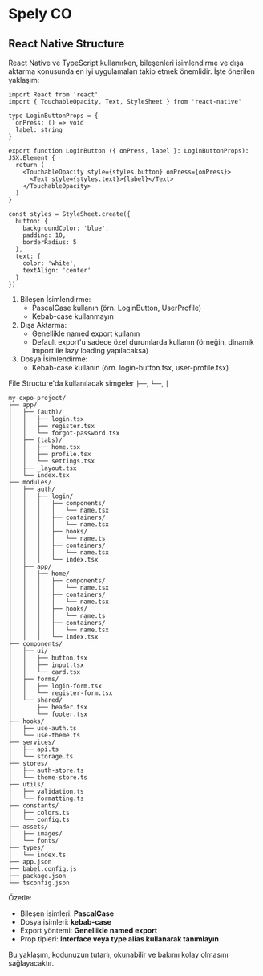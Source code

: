 
# Spely CO

## React Native Structure

React Native ve TypeScript kullanırken, bileşenleri isimlendirme ve dışa aktarma konusunda en iyi uygulamaları takip etmek önemlidir. İşte önerilen yaklaşım:

```tsx
import React from 'react'
import { TouchableOpacity, Text, StyleSheet } from 'react-native'

type LoginButtonProps = {
  onPress: () => void
  label: string
}

export function LoginButton ({ onPress, label }: LoginButtonProps): JSX.Element {
  return (
    <TouchableOpacity style={styles.button} onPress={onPress}>
      <Text style={styles.text}>{label}</Text>
    </TouchableOpacity>
  )
}

const styles = StyleSheet.create({
  button: {
    backgroundColor: 'blue',
    padding: 10,
    borderRadius: 5
  },
  text: {
    color: 'white',
    textAlign: 'center'
  }
})
```

 1. Bileşen İsimlendirme:
	 - PascalCase kullanın (örn. LoginButton, UserProfile)
	 - Kebab-case kullanmayın
 2. Dışa Aktarma:
	 - Genellikle named export kullanın
	 - Default export'u sadece özel durumlarda kullanın (örneğin, dinamik import ile lazy loading yapılacaksa)
 3. Dosya İsimlendirme:
	 - Kebab-case kullanın (örn. login-button.tsx, user-profile.tsx)

File Structure'da kullanılacak simgeler `├──`, `└──`, `│`

```
my-expo-project/
├── app/
│   ├── (auth)/
│   │   ├── login.tsx
│   │   ├── register.tsx
│   │   └── forgot-password.tsx
│   ├── (tabs)/
│   │   ├── home.tsx
│   │   ├── profile.tsx
│   │   └── settings.tsx
│   ├── _layout.tsx
│   └── index.tsx
├── modules/
│   ├── auth/
│   │   ├── login/
│   │   │   ├── components/
│   │   │   │   └── name.tsx
│   │   │   ├── containers/
│   │   │   │   └── name.tsx
│   │   │   ├── hooks/
│   │   │   │   └── name.ts
│   │   │   ├── containers/
│   │   │   │   └── name.tsx
│   │   │   └── index.tsx
│   ├── app/
│   │   ├── home/
│   │   │   ├── components/
│   │   │   │   └── name.tsx
│   │   │   ├── containers/
│   │   │   │   └── name.tsx
│   │   │   ├── hooks/
│   │   │   │   └── name.ts
│   │   │   ├── containers/
│   │   │   │   └── name.tsx
│   │   │   └── index.tsx
├── components/
│   ├── ui/
│   │   ├── button.tsx
│   │   ├── input.tsx
│   │   └── card.tsx
│   ├── forms/
│   │   ├── login-form.tsx
│   │   └── register-form.tsx
│   └── shared/
│       ├── header.tsx
│       └── footer.tsx
├── hooks/
│   ├── use-auth.ts
│   └── use-theme.ts
├── services/
│   ├── api.ts
│   └── storage.ts
├── stores/
│   ├── auth-store.ts
│   └── theme-store.ts
├── utils/
│   ├── validation.ts
│   └── formatting.ts
├── constants/
│   ├── colors.ts
│   └── config.ts
├── assets/
│   ├── images/
│   └── fonts/
├── types/
│   └── index.ts
├── app.json
├── babel.config.js
├── package.json
└── tsconfig.json
```

Özetle:

-   Bileşen isimleri: **PascalCase**
-   Dosya isimleri: **kebab-case**
-   Export yöntemi: **Genellikle named export**
-   Prop tipleri: **Interface veya type alias kullanarak tanımlayın**
 
Bu yaklaşım, kodunuzun tutarlı, okunabilir ve bakımı kolay olmasını sağlayacaktır.
